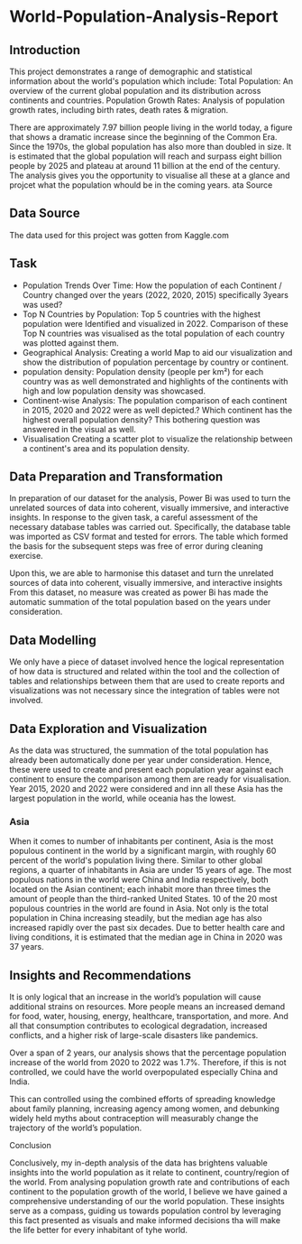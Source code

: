 # World-Population-Analysis-Report

## Introduction 
This project demonstrates a range of demographic and statistical information about the world's population which include:  Total Population: An overview of the current global population and its distribution across continents and countries. Population Growth Rates: Analysis of population growth rates, including birth rates, death rates &amp; migration. 

There are approximately 7.97 billion people living in the world today, a figure that shows a dramatic increase since the beginning of the Common Era. Since the 1970s, the global population has also more than doubled in size. It is estimated that the global population will reach and surpass eight billion people by 2025 and plateau at around 11 billion at the end of the century. The analysis gives you the opportunity to visualise all these at a glance and projcet what the population whould be in the coming years. 
ata Source

## Data Source

The data used for this project was gotten from Kaggle.com 


## Task

* Population Trends Over Time: How the population of each Continent / Country changed over the years (2022, 2020, 2015) specifically 3years was used?
* Top N Countries by Population: Top 5 countries with the highest population were Identified and visualized in 2022. Comparison of these Top N countries was visualised as the total population of each country was plotted against them.
* Geographical Analysis: Creating a world Map to aid our visualization and show the distribution of population percentage by country or continent.
* population density: Population density (people per km²) for each country was as well demonstrated and highlights of the continents with high and low population density was showcased.
* Continent-wise Analysis: The population comparison of each continent in 2015, 2020 and 2022 were as well depicted.? Which continent has the highest overall population density? This bothering question was answered in the visual as well.
* Visualisation Creating a scatter plot to visualize the relationship between a continent's area and its population density.


## Data Preparation and Transformation

In preparation of our dataset for the analysis, Power Bi was used to turn the unrelated sources of data into coherent, visually immersive, and interactive insights. In response to the given task, a careful assessment of the necessary database tables was carried out. Specifically, the database table was imported as CSV format and tested for errors. The table which formed the basis for the subsequent steps was free of error during cleaning exercise.

Upon this, we are able to harmonise this dataset and turn the unrelated sources of data into coherent, visually immersive, and interactive insights
From this dataset, no measure was created as power Bi has made the automatic summation of the total population based on the years under consideration.

## Data Modelling

We only have a piece of dataset involved hence the logical representation of how data is structured and related within the tool and the collection of tables and relationships between them that are used to create reports and visualizations was not necessary since the integration of tables were not involved.


## Data Exploration and Visualization

As the data was structured, the summation of the total population has already been automatically done per year under consideration. Hence, these were used to create and present each population year against each continent to ensure the comparison among them are ready for visualisation. Year 2015, 2020 and 2022 were considered and inn all these Asia has the largest population in the world, while oceania has the lowest.

### Asia
When it comes to number of inhabitants per continent, Asia is the most populous continent in the world by a significant margin, with roughly 60 percent of the world's population living there. Similar to other global regions, a quarter of inhabitants in Asia are under 15 years of age. The most populous nations in the world were China and India respectively, both located on the Asian continent; each inhabit more than three times the amount of people than the third-ranked United States. 10 of the 20 most populous countries in the world are found in Asia. Not only is the total population in China increasing steadily, but the median age has also increased rapidly over the past six decades. Due to better health care and living conditions, it is estimated that the median age in China in 2020 was 37 years.



## Insights and Recommendations

It is only logical that an increase in the world’s population will cause additional strains on resources. More people means an increased demand for food, water, housing, energy, healthcare, transportation, and more. And all that consumption contributes to ecological degradation, increased conflicts, and a higher risk of large-scale disasters like pandemics.

Over a span of 2 years, our analysis shows that the percentage population increase of the world from 2020 to 2022 was 1.7%. Therefore, if this is not controlled, we could have the world overpopulated especially China and India. 

This can controlled using the combined efforts of spreading knowledge about family planning, increasing agency among women, and debunking widely held myths about contraception will measurably change the trajectory of the world’s population.



Conclusion

Conclusively, my in-depth analysis of the data has brightens valuable insights into the world population as it relate to continent, country/region of the world. From analysing population growth rate and contributions of each continent to the population growth of the world,  I believe we have gained a comprehensive understanding of our the world population. These insights serve as a compass, guiding us towards population control by leveraging this fact presented as visuals and make informed decisions tha will make the life better for every inhabitant of tyhe world.












